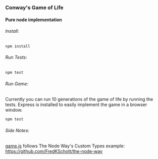 ### Conway's Game of Life

#### Pure node implementation

###### Install:

`npm install`

###### Run Tests:

`npm test`

###### Run Game:

Currently you can run 10 generations of the game of life by running the tests.
Express is installed to easily implement the game in a browser window.

`npm test`


###### Side Notes:

[game.js](src/game.js) follows The Node Way's Custom Types example: https://github.com/FredKSchott/the-node-way
